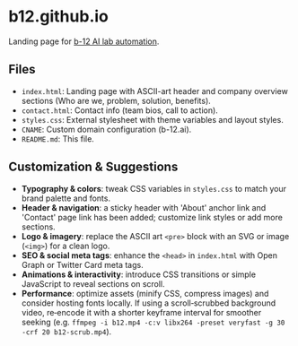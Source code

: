 # b12.github.io

Landing page for [b-12 AI lab automation](https://b-12.ai).

## Files

- `index.html`: Landing page with ASCII-art header and company overview sections (Who are we, problem, solution, benefits).
- `contact.html`: Contact info (team bios, call to action).
- `styles.css`: External stylesheet with theme variables and layout styles.
- `CNAME`: Custom domain configuration (b-12.ai).
- `README.md`: This file.

## Customization & Suggestions

- **Typography & colors**: tweak CSS variables in `styles.css` to match your brand palette and fonts.
- **Header & navigation**: a sticky header with 'About' anchor link and 'Contact' page link has been added; customize link styles or add more sections.
- **Logo & imagery**: replace the ASCII art `<pre>` block with an SVG or image (`<img>`) for a clean logo.
- **SEO & social meta tags**: enhance the `<head>` in `index.html` with Open Graph or Twitter Card meta tags.
- **Animations & interactivity**: introduce CSS transitions or simple JavaScript to reveal sections on scroll.
- **Performance**: optimize assets (minify CSS, compress images) and consider hosting fonts locally. If using a scroll‑scrubbed background video, re‑encode it with a shorter keyframe interval for smoother seeking (e.g. `ffmpeg -i b12.mp4 -c:v libx264 -preset veryfast -g 30 -crf 20 b12-scrub.mp4`).
